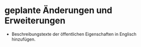 # geplante Änderungen und Erweiterungen

- Beschreibungstexte der öffentlichen Eigenschaften in Englisch hinzufügen.
